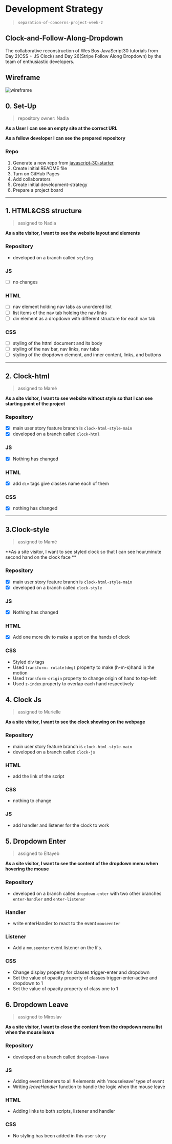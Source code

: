 # Development Strategy

> `separation-of-concerns-project-week-2`

## Clock-and-Follow-Along-Dropdown

The collaborative reconstruction of Wes Bos JavaScript30 tutorials from Day 2(CSS + JS Clock) and Day 26(Stripe Follow Along Dropdown) by the team of enthusiastic developers.

## Wireframe

![wireframe](images/wireframe.jpg)

## 0. Set-Up

> repository owner: Nadia

**As a User I can see an empty site at the correct URL**

**As a fellow developer I can see the prepared repository**

### Repo

1. Generate a new repo from [javascript-30-starter](https://github.com/HackYourFutureBelgium/javascript-30-starter)
2. Create initial README file
3. Turn on GitHub Pages
4. Add collaborators
5. Create initial development-strategy
6. Prepare a project board

---

## 1. HTML&CSS structure

> assigned to Nadia

**As a site visitor, I want to see the website layout and elements**

### Repository

- developed on a branch called `styling`

### JS

- [ ] no changes

### HTML

- [ ] nav element holding nav tabs as unordered list
- [ ] list items of the nav tab holding the nav links
- [ ] div element as a dropdown with different structure for each nav tab

### CSS

- [ ] styling of the httml document and its body
- [ ] styling of the nav bar, nav links, nav tabs
- [ ] styling of the dropdown element, and inner content, links, and buttons

---

## 2. Clock-html

> assigned to Mamé

**As a site visitor, I want to see website without style so that I can see starting point of the project**

### Repository

- [x] main user story feature branch is `clock-html-style-main`
- [x] developed on a branch called `clock-html`

### JS

- [x] Nothing has changed

### HTML

- [x] add `div` tags give classes name each of them

### CSS

- [x] nothing has changed

---

## 3.Clock-style

> assigned to Mamé

**As a site visitor, I want to see styled clock so that I can see hour,minute second hand on the clock face **

### Repository

- [x] main user story feature branch is `clock-html-style-main`
- [x] developed on a branch called `clock-style`

### JS

- [x] Nothing has changed

### HTML

- [x] Add one more div to make a spot on the hands of clock

### CSS

- Styled div tags
- Used `transform: rotate(deg)` property to make (h-m-s)hand in the motion
- Used `transform-origin` property to change origin of hand to top-left
- Used `z-index` property to overlap each hand respectively

## 4. Clock Js

> assigned to Murielle

**As a site visitor, I want to see the clock showing on the webpage**

### Repository

- main user story feature branch is `clock-html-style-main`
- developed on a branch called `clock-js`

### HTML

- add the link of the script

### CSS

- nothing to change

### JS

- add handler and listener for the clock to work

## 5. Dropdown Enter

> assigned to Eltayeb

**As a site visitor, I want to see the content of the dropdown menu when hovering the mouse**

### Repository

- developed on a branch called `dropdown-enter` with two other branches `enter-handler` and `enter-listener`

### Handler

- write enterHandler to react to the event `mouseenter`

### Listener

- Add a `mouseenter` event listener on the li's.

### CSS

- Change display property for classes trigger-enter and dropdown
- Set the value of opacity property of classes trigger-enter-active and dropdown to 1
- Set the value of opacity property of class one to 1

## 6. Dropdown Leave

> assigned to Miroslav

**As a site visitor, I want to close the content from the dropdown menu list when the mouse leave**

### Repository

- developed on a branch called `dropdown-leave`

### JS

- Adding event listeners to all _li_ elements with 'mouseleave' type of event
- Writing _leaveHandler_ function to handle the logic when the mouse leave

### HTML

- Adding links to both scripts, listener and handler

### CSS

- No styling has been added in this user story

